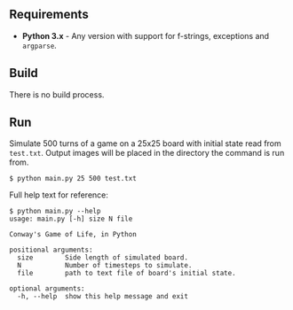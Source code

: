 ## Requirements
* **Python 3.x** - Any version with support for f-strings, exceptions and `argparse`.

## Build
There is no build process.

## Run
Simulate 500 turns of a game on a 25x25 board with initial state read from `test.txt`. Output images will be placed in the directory the command is run from.
```
$ python main.py 25 500 test.txt
```
Full help text for reference:
```
$ python main.py --help
usage: main.py [-h] size N file

Conway's Game of Life, in Python

positional arguments:
  size        Side length of simulated board.
  N           Number of timesteps to simulate.
  file        path to text file of board's initial state.

optional arguments:
  -h, --help  show this help message and exit
```
